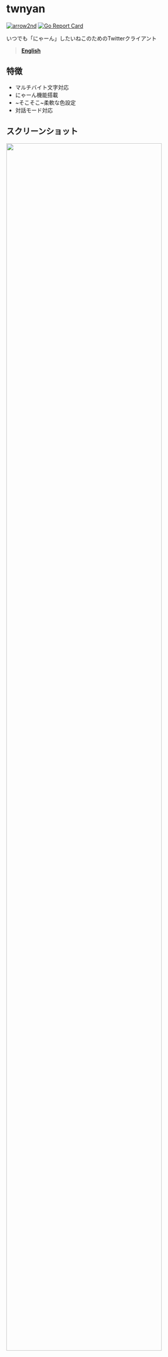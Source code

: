 # twnyan
[![arrow2nd](https://circleci.com/gh/arrow2nd/twnyan.svg?style=shield)](https://circleci.com/gh/arrow2nd/twnyan/tree/main)
[![Go Report Card](https://goreportcard.com/badge/github.com/arrow2nd/twnyan)](https://goreportcard.com/report/github.com/arrow2nd/twnyan)

いつでも「にゃーん」したいねこのためのTwitterクライアント

> **[English](README_EN.md)**

## 特徴
- マルチバイト文字対応
- にゃーん機能搭載
- ~そこそこ~柔軟な色設定
- 対話モード対応

## スクリーンショット
<image src="https://user-images.githubusercontent.com/44780846/103337211-e4a19080-4abd-11eb-9c14-4d01a4c86060.gif" width=90%>

## 動作条件
- Windows/Linux
- 絵文字が表示可能なターミナル

### 備考
- Macでの動作は確認できていません
- WSL環境で実行する場合、xdg-openが使用できる必要があります<br>~微妙な~解決策は[ここ](https://qiita.com/arrow2nd/items/5c02a8cdf8197ae15cb7)

## インストール方法
**（おすすめ）**

```$ go get -u github.com/arrow2nd/twnyan```

### バイナリファイルを使う
Releaseから環境にあったzipをダウンロードして、バイナリファイルにPathを通してください。

## 初期設定
<image src="https://user-images.githubusercontent.com/44780846/102592746-432e4c80-4157-11eb-8581-29a1f8f850c9.png" width=90%>

初回起動時にブラウザが起動して認証ページが表示されます。

画面に従って手順を進め、表示されるPINコードをtwnyanに入力してください。

## 使い方
<image src="https://user-images.githubusercontent.com/44780846/103337424-a6f13780-4abe-11eb-8cf3-084840e1d548.gif" width=90%>

```$ twnyan [コマンド] [引数]```

コマンドを省略して、```$ twnyan```とすると対話モードで起動します。

ツイートへの操作（いいね・RTなど）はツイートに割り振られている番号を指定して行います。

### にゃーん
```$ twnyan tw```

これで「にゃーん」できます。(画像が添付されている場合はにゃーんしません)

## コマンド一覧

<details>
<summary>開く</summary>

## tweet
```エイリアス: tw```

ツイートの操作を行います。
### tweet [テキスト] [画像ファイル]
ツイートを投稿します。

| 引数         | ヒント                                                     | 例                                  |
| ------------ | ---------------------------------------------------------- | ----------------------------------- |
| テキスト     | テキストと画像ファイルが無い場合「にゃーん」と投稿されます | ```tweet```                         |
| 画像ファイル | 複数ある場合は半角スペースで区切って下さい                 | ```tweet 🍣 sushi1.png sushi2.png``` |

- テキストを省略して、画像のみの投稿も可能です。(e.g. ```tweet cat.png```)

### tweet remove [<ツイート番号>]...
```エイリアス: rm```

ツイートを削除します。

| 引数         | ヒント                                     | 例                     |
| ------------ | ------------------------------------------ | ---------------------- |
| ツイート番号 | 複数ある場合は半角スペースで区切って下さい | ```tweet remove 2 5``` |

## timeline
```エイリアス: tl```

ホームタイムラインを表示します。
### timeline [取得件数]

| 引数     | ヒント                                                   | 例                |
| -------- | -------------------------------------------------------- | ----------------- |
| 取得件数 | 省略した場合、設定ファイル内のデフォルト値が指定されます | ```timeline 39``` |

## mention
```エイリアス: mt```

自分宛てのメンションを取得します。
### mention [取得件数]

| 引数     | ヒント                                                   | 例               |
| -------- | -------------------------------------------------------- | ---------------- |
| 取得件数 | 省略した場合、設定ファイル内のデフォルト値が指定されます | ```mention 20``` |

## list
```エイリアス: ls```

リストのタイムラインを表示します。
### list [<リスト名>] [取得件数]

| 引数     | ヒント                                                   | 例                         |
| -------- | -------------------------------------------------------- | -------------------------- |
| リスト名 | 対話モードで起動している場合、Tabキーで補完が可能です    | ```list ねこたち```        |
| 取得件数 | 省略した場合、設定ファイル内のデフォルト値が指定されます | ```list "ねこ集会 Ⅱ" 30``` |

## user
```エイリアス: ur```

ユーザータイムラインを表示します。
### user [<ユーザー名/ツイート番号>] [取得件数]
指定したユーザーのタイムラインを表示します。

| 引数                    | ヒント                                                   | 例                                |
| ----------------------- | -------------------------------------------------------- | --------------------------------- |
| ユーザー名/ツイート番号 | どちらかが指定できます<br>ユーザー名の'@'は省略可能です  | ```user github```<br>```user 1``` |
| 取得件数                | 省略した場合、設定ファイル内のデフォルト値が指定されます | ```user twitter 15```             |

### user myuser [取得件数]
自分のタイムラインを表示します。

| 引数     | ヒント                                                   | 例                   |
| -------- | -------------------------------------------------------- | -------------------- |
| 取得件数 | 省略した場合、設定ファイル内のデフォルト値が指定されます | ```user myuser 50``` |

## search
```エイリアス: sh```

過去7日間のツイートを検索します。
### search [<キーワード>] [取得件数]

| 引数       | ヒント                                                                     | 例                     |
| ---------- | -------------------------------------------------------------------------- | ---------------------- |
| キーワード | 先頭が記号、またはスペースを含む場合はダブルクォーテーションで囲んで下さい | ```search "cat dog"``` |
| 取得件数   | 省略した場合、設定ファイル内のデフォルト値が指定されます                   | ```search sushi 5```   |

## favorite
```エイリアス: fv, like```

いいねの操作を行います。
### favorite [<ツイート番号>]
ツイートにいいね！します。

| 引数         | ヒント                                     | 例                 |
| ------------ | ------------------------------------------ | ------------------ |
| ツイート番号 | 複数ある場合は半角スペースで区切って下さい | ```favorite 1 2``` |

### favorite remove [<ツイート番号>]
```エイリアス: rm```

ツイートのいいね！を取り消します。

| 引数         | ヒント                                     | 例                        |
| ------------ | ------------------------------------------ | ------------------------- |
| ツイート番号 | 複数ある場合は半角スペースで区切って下さい | ```favorite remove 1 2``` |

## retweet
```エイリアス: rt```

リツイートの操作を行います。
### retweet [<ツイート番号>]...
ツイートをリツイートします。

| 引数         | ヒント                                     | 例                |
| ------------ | ------------------------------------------ | ----------------- |
| ツイート番号 | 複数ある場合は半角スペースで区切って下さい | ```retweet 1 5``` |

### retweet quote [<ツイート番号>] [テキスト] [画像ファイル]
```エイリアス: qt```

ツイートを引用リツイートします。

| 引数         | ヒント                                                     | 例                                 |
| ------------ | ---------------------------------------------------------- | ---------------------------------- |
| ツイート番号 | 引用するツイートの番号を指定してください                   | ```retweet quote 1 これすき```     |
| テキスト     | テキストと画像ファイルが無い場合「にゃーん」と投稿されます | ```retweet quote 1```              |
| 画像ファイル | 複数ある場合は半角スペースで区切って下さい                 | ```retweet quote 1 🍣 sushi1.png``` |

### retweet remove [<ツイート番号>]...
```エイリアス: rm```

リツイートを取り消します。

| 引数         | ヒント                                     | 例                       |
| ------------ | ------------------------------------------ | ------------------------ |
| ツイート番号 | 複数ある場合は半角スペースで区切って下さい | ```retweet remove 1 5``` |

## reply
```エイリアス: rp```

ツイートにリプライを送信します。
### reply [<ツイート番号>] [テキスト] [画像ファイル]

| 引数         | ヒント                                                     | 例                                           |
| ------------ | ---------------------------------------------------------- | -------------------------------------------- |
| ツイート番号 | リプライ先のツイートの番号を指定してください               | ```reply 1 ねこだ！！！```                   |
| テキスト     | テキストと画像ファイルが無い場合「にゃーん」と投稿されます | ```reply 1```                                |
| 画像ファイル | 複数ある場合は半角スペースで区切って下さい                 | ```reply 2 寿司みて sushi1.png sushi2.png``` |

- テキストを省略して、画像のみの投稿も可能です (e.g. ```reply dog.png```)

## follow
```エイリアス: fw```

フォローの操作を行います。
### follow [<ユーザー名/ツイート番号>]
ユーザーをフォローします。

| 引数                    | ヒント                                                  | 例                                    |
| ----------------------- | ------------------------------------------------------- | ------------------------------------- |
| ユーザー名/ツイート番号 | どちらかが指定できます<br>ユーザー名の'@'は省略可能です | ```follow github```<br>```follow 1``` |

### follow remove [<ユーザー名/ツイート番号>]
```エイリアス: rm```

ユーザーのフォローを解除します。

| 引数                    | ヒント                                                  | 例                                                     |
| ----------------------- | ------------------------------------------------------- | ------------------------------------------------------ |
| ユーザー名/ツイート番号 | どちらかが指定できます<br>ユーザー名の'@'は省略可能です | ```follow remove arrow_2nd```<br>```follow remove 1``` |

## block
```エイリアス: bk```

ブロックの操作を行います。
### block [<ユーザー名/ツイート番号>]
ユーザーをブロックします。

| 引数                    | ヒント                                                  | 例                                     |
| ----------------------- | ------------------------------------------------------- | -------------------------------------- |
| ユーザー名/ツイート番号 | どちらかが指定できます<br>ユーザー名の'@'は省略可能です | ```block arrow_2nd```<br>```block 1``` |

### block remove [<ユーザー名/ツイート番号>]
```エイリアス: rm```

ユーザーのブロックを解除します。

| 引数                    | ヒント                                                  | 例                                                   |
| ----------------------- | ------------------------------------------------------- | ---------------------------------------------------- |
| ユーザー名/ツイート番号 | どちらかが指定できます<br>ユーザー名の'@'は省略可能です | ```block remove arrow_2nd```<br>```block remove 1``` |

## mute
```エイリアス: mu```

ミュートの操作を行います。
### mute [<ユーザー名/ツイート番号>]
ユーザーをミュートします。

| 引数                    | ヒント                                                  | 例                                   |
| ----------------------- | ------------------------------------------------------- | ------------------------------------ |
| ユーザー名/ツイート番号 | どちらかが指定できます<br>ユーザー名の'@'は省略可能です | ```mute arrow_2nd```<br>```mute 1``` |

### mute remove [<ユーザー名/ツイート番号>]
```エイリアス: rm```

ユーザーのミュートを解除します。

| 引数                    | ヒント                                                  | 例                                                 |
| ----------------------- | ------------------------------------------------------- | -------------------------------------------------- |
| ユーザー名/ツイート番号 | どちらかが指定できます<br>ユーザー名の'@'は省略可能です | ```mute remove arrow_2nd```<br>```mute remove 1``` |

## open
```エイリアス: op```

指定したツイートをブラウザで開きます。
### open [<ツイート番号>]

| 引数         | ヒント                                             | 例           |
| ------------ | -------------------------------------------------- | ------------ |
| ツイート番号 | ブラウザで表示するツイートの番号を指定してください | ```open 2``` |

## export
```エイリアス: ep```

表示中のタイムライン/ツイートをファイルに出力します。
### export [<フォーマット>] [<ファイル名>]

| 引数         | ヒント                                             | 例                       |
| ------------ | -------------------------------------------------- | ------------------------ |
| フォーマット | json/yamlが指定できます<br>Tabキーで補完が可能です | ```export json tweets``` |
| ファイル名   | 拡張子を除くファイル名を指定してください           | ```export yaml test```   |

## config
設定ファイルの操作を行います。
### config reset
設定を初期化します。
### config remove
設定ファイルを削除します。

</details>

## 設定ファイル
設定ファイルはホームディレクトリ直下に```.twnyan.yaml```として保存されます。

<details>
<summary>開く</summary>

## ColorData
色の設定です。16進数カラーコードで指定します。

| 名前      | 説明                         |
| --------- | ---------------------------- |
| Accent1   | ツイート番号の背景色など     |
| Accent2   | ツイートの投稿時間など       |
| Accent3   | どこか                       |
| BoxFg     | ツイート番号の文字色など     |
| UserName  | ユーザー名                   |
| UserID    | ユーザーID                   |
| Separator | セパレータ（--------）       |
| Reply     | リプライ先のID、リプライ表示 |
| Hashtag   | ハッシュタグ                 |
| Fav       | いいね数                     |
| RT        | リツイート数、リツイート表示 |
| Verified  | 認証済み表示                 |
| Protected | 鍵アカウント表示             |
| Follow    | フォロー表示                 |
| Block     | ブロック表示                 |
| Mute      | ミュート表示                 |
 
## DefaultData
デフォルト値の設定です。

| 名前       | 説明                 |
| ---------- | -------------------- |
| Counts     | デフォルトの取得件数 |
| Prompt     | プロンプトの表示文字 |
| DateFormat | 日付のフォーマット   |
| TimeFormat | 時刻のフォーマット   |

フォーマットは[timeパッケージのフォーマット文字列](https://golang.org/pkg/time/#pkg-constants)と同じ書式です。

</details>
